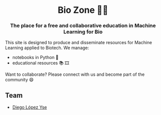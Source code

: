 <HTML><h1 align="center">Bio Zone 🧬🤖</h1> 

<h3 align="center">The place for a free and collaborative education in Machine Learning for Bio</h3>
</HTML>
 
 
This site is designed to produce and disseminate resources for Machine Learning applied to Biotech. We manage:
- notebooks in Python 🐍
- educational resources 📚 🎞️

Want to collaborate? Please connect with us and become part of the community 😄

## Team
- [Diego López Yse](https://github.com/dlopezyse)
   

